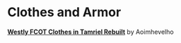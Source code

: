 # Clothes and Armor

[**Westly FCOT Clothes in Tamriel Rebuilt**](https://www.nexusmods.com/morrowind/mods/42652) by Aoimhevelho  
